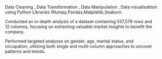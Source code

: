 Data Cleaning , Data Transformation , Data Manipulation , Data visualisattion using Python Libraries (Numpy,Pandas,Matplatlib,Seaborn

Conducted an in-depth analysis of a dataset containing 537,578 rows and 12 columns, focusing on extracting valuable market insights to benefit the company.

Performed targeted analyses on gender, age, marital status, and occupation, utilizing both single and multi-column approaches to uncover patterns and trends.

